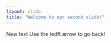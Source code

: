 ```yaml
---
layout: slide
title: "Welcome to our second slide!"
---
```

New text
Use the ledft arrow to go back!
